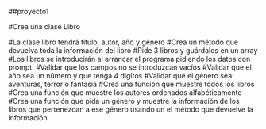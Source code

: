 ##proyecto1

#Crea una clase Libro

#La clase libro tendrá título, autor,
año y género
#Crea un método que devuelva toda la información del libro
#Pide 3 libros y guárdalos en un array
#Los libros se introducirán al arrancar el programa pidiendo
los datos con prompt.
#Validar que los campos no se introduzcan vacíos
#Validar que el año sea un número y que tenga 4 digitos
#Validar que el género sea: aventuras, terror o fantasía
#Crea una función que muestre todos los libros
#Crea una función que muestre los autores ordenados
alfabéticamente
#Crea una función que pida un género y muestre la información
de los libros que pertenezcan a ese género usando un el método
que devuelve la información
